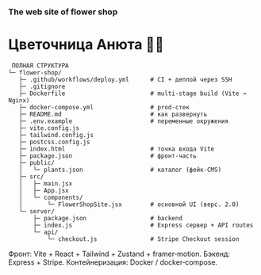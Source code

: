 ### The web site of flower shop
# Цветочница Анюта 🌿🛒
```
 ПОЛНАЯ СТРУКТУРА
└─ flower-shop/
   ├─ .github/workflows/deploy.yml      # CI + деплой через SSH
   ├─ .gitignore
   ├─ Dockerfile                        # multi‑stage build (Vite → Nginx)
   ├─ docker-compose.yml                # prod‑стек
   ├─ README.md                         # как развернуть
   ├─ .env.example                      # переменные окружения
   ├─ vite.config.js
   ├─ tailwind.config.js
   ├─ postcss.config.js
   ├─ index.html                        # точка входа Vite
   ├─ package.json                      # фронт‑часть
   ├─ public/
   │   └─ plants.json                   # каталог (фейк‑CMS)
   ├─ src/
   │   ├─ main.jsx
   │   ├─ App.jsx
   │   └─ components/
   │       └─ FlowerShopSite.jsx        # основной UI (верс. 2.0)
   └─ server/
       ├─ package.json                  # backend
       ├─ index.js                      # Express сервер + API routes
       └─ api/
           └─ checkout.js               # Stripe Checkout session
```
Фронт: Vite + React + Tailwind + Zustand + framer‑motion.
Бэкенд: Express + Stripe.
Контейнеризация: Docker / docker‑compose.
